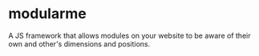 modularme
=========

A JS framework that allows modules on your website to be aware of their own and other's dimensions and positions.